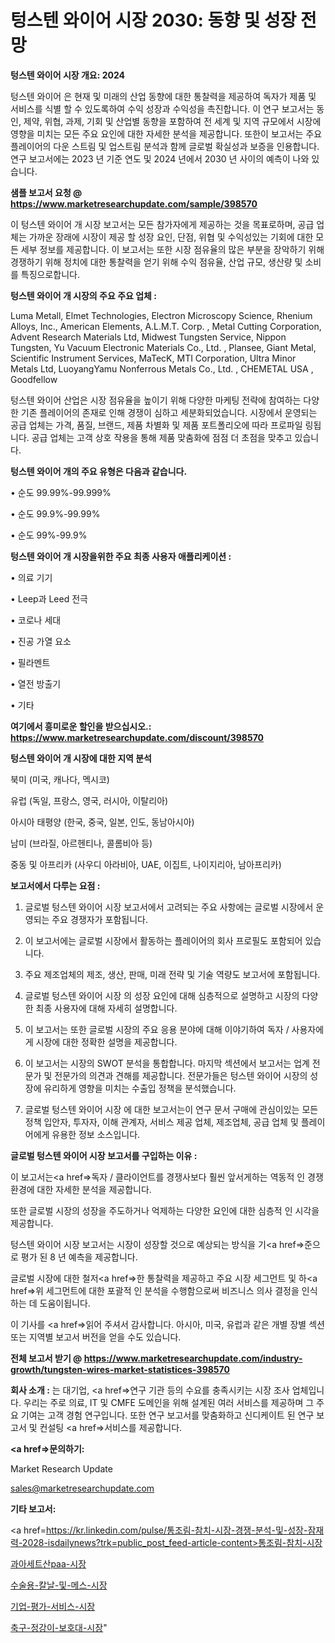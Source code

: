# 텅스텐 와이어 시장 2030: 동향 및 성장 전망

<strong>텅스텐 와이어 시장 개요: 2024</strong>

텅스텐 와이어 은 현재 및 미래의 산업 동향에 대한 통찰력을 제공하여 독자가 제품 및 서비스를 식별 할 수 있도록하여 수익 성장과 수익성을 촉진합니다. 이 연구 보고서는 동인, 제약, 위협, 과제, 기회 및 산업별 동향을 포함하여 전 세계 및 지역 규모에서 시장에 영향을 미치는 모든 주요 요인에 대한 자세한 분석을 제공합니다. 또한이 보고서는 주요 플레이어의 다운 스트림 및 업스트림 분석과 함께 글로벌 확실성과 보증을 인용합니다. 연구 보고서에는 2023 년 기준 연도 및 2024 년에서 2030 년 사이의 예측이 나와 있습니다.



<strong>샘플 보고서 요청 @ <a href=https://www.marketresearchupdate.com/sample/398570>https://www.marketresearchupdate.com/sample/398570</a></strong>

이 텅스텐 와이어 개 시장 보고서는 모든 참가자에게 제공하는 것을 목표로하며, 공급 업체는 가까운 장래에 시장이 제공 할 성장 요인, 단점, 위협 및 수익성있는 기회에 대한 모든 세부 정보를 제공합니다. 이 보고서는 또한 시장 점유율의 많은 부분을 장악하기 위해 경쟁하기 위해 정치에 대한 통찰력을 얻기 위해 수익 점유율, 산업 규모, 생산량 및 소비를 특징으로합니다.



<strong>텅스텐 와이어 개 시장의 주요 주요 업체 :</strong>

Luma Metall, Elmet Technologies, Electron Microscopy Science, Rhenium Alloys, Inc., American Elements, A.L.M.T. Corp. , Metal Cutting Corporation, Advent Research Materials Ltd, Midwest Tungsten Service, Nippon Tungsten, Yu Vacuum Electronic Materials Co., Ltd. , Plansee, Giant Metal, Scientific Instrument Services, MaTecK, MTI Corporation, Ultra Minor Metals Ltd, LuoyangYamu Nonferrous Metals Co., Ltd. , CHEMETAL USA , Goodfellow

텅스텐 와이어 산업은 시장 점유율을 높이기 위해 다양한 마케팅 전략에 참여하는 다양한 기존 플레이어의 존재로 인해 경쟁이 심하고 세분화되었습니다. 시장에서 운영되는 공급 업체는 가격, 품질, 브랜드, 제품 차별화 및 제품 포트폴리오에 따라 프로파일 링됩니다. 공급 업체는 고객 상호 작용을 통해 제품 맞춤화에 점점 더 초점을 맞추고 있습니다.



<strong>텅스텐 와이어 개의 주요 유형은 다음과 같습니다.</strong>

• 순도 99.99%-99.999%

• 순도 99.9%-99.99%

• 순도 99%-99.9%



<strong>텅스텐 와이어 개 시장을위한 주요 최종 사용자 애플리케이션 :</strong>

• 의료 기기

• Leep과 Leed 전극

• 코로나 세대

• 진공 가열 요소

• 필라멘트

• 열전 방출기

• 기타



<strong>여기에서 흥미로운 할인을 받으십시오.: <a href=https://www.marketresearchupdate.com/discount/398570>https://www.marketresearchupdate.com/discount/398570</a></strong>



<strong>텅스텐 와이어 개 시장에 대한 지역 분석</strong>

북미 (미국, 캐나다, 멕시코)

유럽 (독일, 프랑스, 영국, 러시아, 이탈리아)

아시아 태평양 (한국, 중국, 일본, 인도, 동남아시아)

남미 (브라질, 아르헨티나, 콜롬비아 등)

중동 및 아프리카 (사우디 아라비아, UAE, 이집트, 나이지리아, 남아프리카)



<strong>보고서에서 다루는 요점 :</strong>

1. 글로벌 텅스텐 와이어 시장 보고서에서 고려되는 주요 사항에는 글로벌 시장에서 운영되는 주요 경쟁자가 포함됩니다.

2. 이 보고서에는 글로벌 시장에서 활동하는 플레이어의 회사 프로필도 포함되어 있습니다.

3. 주요 제조업체의 제조, 생산, 판매, 미래 전략 및 기술 역량도 보고서에 포함됩니다.

4. 글로벌 텅스텐 와이어 시장 의 성장 요인에 대해 심층적으로 설명하고 시장의 다양한 최종 사용자에 대해 자세히 설명합니다.

5. 이 보고서는 또한 글로벌 시장의 주요 응용 분야에 대해 이야기하여 독자 / 사용자에게 시장에 대한 정확한 설명을 제공합니다.

6. 이 보고서는 시장의 SWOT 분석을 통합합니다. 마지막 섹션에서 보고서는 업계 전문가 및 전문가의 의견과 견해를 제공합니다. 전문가들은 텅스텐 와이어 시장의 성장에 유리하게 영향을 미치는 수출입 정책을 분석했습니다.

7. 글로벌 텅스텐 와이어 시장 에 대한 보고서는이 연구 문서 구매에 관심이있는 모든 정책 입안자, 투자자, 이해 관계자, 서비스 제공 업체, 제조업체, 공급 업체 및 플레이어에게 유용한 정보 소스입니다.



<strong>글로벌 텅스텐 와이어 시장 보고서를 구입하는 이유 :</strong>

이 보고서는<a href=>독자 / 클</a>라이언트를 경쟁사보다 훨씬 앞서게하는 역동적 인 경쟁 환경에 대한 자세한 분석을 제공합니다.

또한 글로벌 시장의 성장을 주도하거나 억제하는 다양한 요인에 대한 심층적 인 시각을 제공합니다.

텅스텐 와이어 시장 보고서는 시장이 성장할 것으로 예상되는 방식을 기<a href=>준으로</a> 평가 된 8 년 예측을 제공합니다.

글로벌 시장에 대한 철저<a href=>한 통찰력</a>을 제공하고 주요 시장 세그먼트 및 하<a href=>위 세그</a>먼트에 대한 포괄적 인 분석을 수행함으로써 비즈니스 의사 결정을 인식하는 데 도움이됩니다.

이 기사를 <a href=>읽어 주</a>셔서 감사합니다. 아시아, 미국, 유럽과 같은 개별 장별 섹션 또는 지역별 보고서 버전을 얻을 수도 있습니다.



<strong>전체 보고서 받기 @ <a href=https://www.marketresearchupdate.com/industry-growth/tungsten-wires-market-statistices-398570>https://www.marketresearchupdate.com/industry-growth/tungsten-wires-market-statistices-398570</a></strong>



<strong>회사 소개 :</strong>
는 대기업, <a href=>연구 기</a>관 등의 수요를 충족시키는 시장 조사 업체입니다. 우리는 주로 의료, IT 및 CMFE 도메인을 위해 설계된 여러 서비스를 제공하며 그 주요 기여는 고객 경험 연구입니다. 또한 연구 보고서를 맞춤화하고 신디케이트 된 연구 보고서 및 컨설팅 <a href=>서비</a>스를 제공합니다.



<strong><a href=>문의하기:</a></strong>

Market Research Update

sales@marketresearchupdate.com



<strong>기타 보고서:</strong>

<a href=https://kr.linkedin.com/pulse/통조림-참치-시장-경쟁-분석-및-성장-잠재력-2028-isdailynews?trk=public_post_feed-article-content>통조림-참치-시장</a>

<a href=https://www.linkedin.com/pulse/과아세트산paa-시장-동향-및-성장-전망-survey-savvy-insights-360-analysis/>과아세트산paa-시장</a>

<a href=https://www.linkedin.com/pulse/수술용-칼날-및-메스-시장-경쟁-분석-성장-잠재력-2029-analytics-alchemy-360-analysis-0mppf/>수술용-칼날-및-메스-시장</a>

<a href=https://www.linkedin.com/pulse/기업-평가-서비스-시장-현재-및-미래-성장-2029-survey-savvy-insights-360-analysis-cxvkf/>기업-평가-서비스-시장</a>

<a href=https://www.linkedin.com/pulse/축구-정강이-보호대-시장-규모-및-성장-2023-market-matrix-musings-analysis-f8evf/>축구-정강이-보호대-시장</a>"
